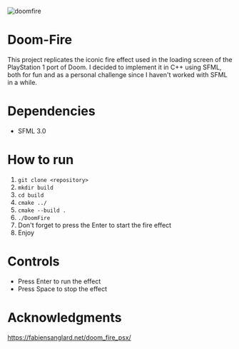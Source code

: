 
![doomfire](https://github.com/user-attachments/assets/f8fdc538-8f9d-4b45-9c1d-de847898d2d7)

# Doom-Fire

This project replicates the iconic fire effect used in the loading screen of the PlayStation 1 port of Doom. I decided to implement it in C++ using SFML, both for fun and as a personal challenge since I haven't worked with SFML in a while.

# Dependencies
* SFML 3.0

# How to run
1) ```git clone <repository>```
2) ```mkdir build```
3) ```cd build```
4) ```cmake ../```
5) ```cmake --build .```
6) ```./DoomFire```
7) Don't forget to press the Enter to start the fire effect
8) Enjoy

# Controls
* Press Enter to run the effect
* Press Space to stop the effect

# Acknowledgments
https://fabiensanglard.net/doom_fire_psx/
